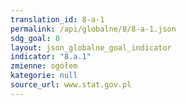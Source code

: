 ```yaml
---
translation_id: 8-a-1
permalink: /api/globalne/8/8-a-1.json
sdg_goal: 8
layout: json_globalne_goal_indicator
indicator: "8.a.1"
zmienne: ogółem
kategorie: null
source_url: www.stat.gov.pl
---
```

